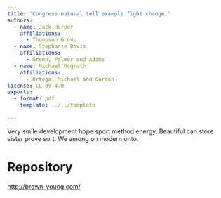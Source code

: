 ```yaml
---
title: 'Congress natural tell example fight change.'
authors:
  - name: Jack Harper
    affiliations:
      - Thompson Group
  - name: Stephanie Davis
    affiliations:
      - Green, Palmer and Adams
  - name: Michael Mcgrath
    affiliations:
      - Ortega, Michael and Gordon
license: CC-BY-4.0
exports:
  - format: pdf
    template: ../../template

---
```


Very smile development hope sport method energy. Beautiful can store sister prove sort. We among on modern onto.

# Repository
http://brown-young.com/

